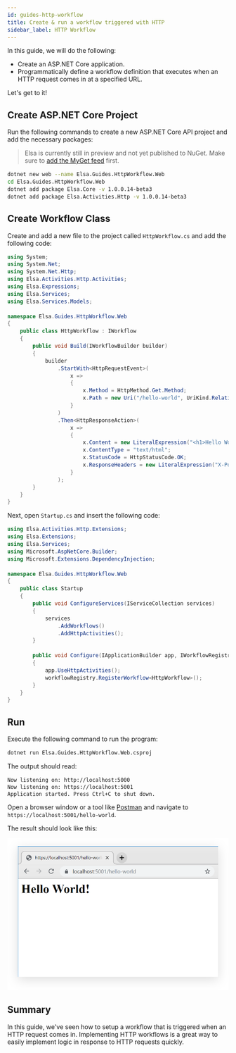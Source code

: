 ```yaml
---
id: guides-http-workflow
title: Create & run a workflow triggered with HTTP
sidebar_label: HTTP Workflow
---
```


In this guide, we will do the following:

* Create an ASP.NET Core application.
* Programmatically define a workflow definition that executes when an HTTP request comes in at a specified URL.

Let's get to it!   

## Create ASP.NET Core Project

Run the following commands to create a new ASP.NET Core API project and add the necessary packages:

> Elsa is currently still in preview and not yet published to NuGet. Make sure to [add the MyGet feed](./installing-preview-feed.md) first.

```bash
dotnet new web --name Elsa.Guides.HttpWorkflow.Web
cd Elsa.Guides.HttpWorkflow.Web
dotnet add package Elsa.Core -v 1.0.0.14-beta3
dotnet add package Elsa.Activities.Http -v 1.0.0.14-beta3
```

## Create Workflow Class

Create and add a new file to the project called `HttpWorkflow.cs` and add the following code:

```csharp
using System;
using System.Net;
using System.Net.Http;
using Elsa.Activities.Http.Activities;
using Elsa.Expressions;
using Elsa.Services;
using Elsa.Services.Models;

namespace Elsa.Guides.HttpWorkflow.Web
{
    public class HttpWorkflow : IWorkflow
    {
        public void Build(IWorkflowBuilder builder)
        {
            builder
                .StartWith<HttpRequestEvent>(
                    x =>
                    {
                        x.Method = HttpMethod.Get.Method;
                        x.Path = new Uri("/hello-world", UriKind.Relative);
                    }
                )
                .Then<HttpResponseAction>(
                    x =>
                    {
                        x.Content = new LiteralExpression("<h1>Hello World!</h1>");
                        x.ContentType = "text/html";
                        x.StatusCode = HttpStatusCode.OK;
                        x.ResponseHeaders = new LiteralExpression("X-Powered-By=Elsa Workflows");
                    }
                );
        }
    }
}
```

Next, open `Startup.cs` and insert the following code:

```csharp
using Elsa.Activities.Http.Extensions;
using Elsa.Extensions;
using Elsa.Services;
using Microsoft.AspNetCore.Builder;
using Microsoft.Extensions.DependencyInjection;

namespace Elsa.Guides.HttpWorkflow.Web
{
    public class Startup
    {
        public void ConfigureServices(IServiceCollection services)
        {
            services
                .AddWorkflows()
                .AddHttpActivities();
        }

        public void Configure(IApplicationBuilder app, IWorkflowRegistry workflowRegistry)
        {
            app.UseHttpActivities();
            workflowRegistry.RegisterWorkflow<HttpWorkflow>();
        }
    }
}
``` 

## Run

Execute the following command to run the program: 

```bash
dotnet run Elsa.Guides.HttpWorkflow.Web.csproj
```

The output should read: 

```text
Now listening on: http://localhost:5000
Now listening on: https://localhost:5001
Application started. Press Ctrl+C to shut down.
```

Open a browser window or a tool like [Postman](https://www.getpostman.com/) and navigate to `https://localhost:5001/hello-world`.

The result should look like this:

![](./assets/guides-http-workflow-figure-1.png)

## Summary

In this guide, we've seen how to setup a workflow that is triggered when an HTTP request comes in.
Implementing HTTP workflows is a great way to easily implement logic in response to HTTP requests quickly. 

